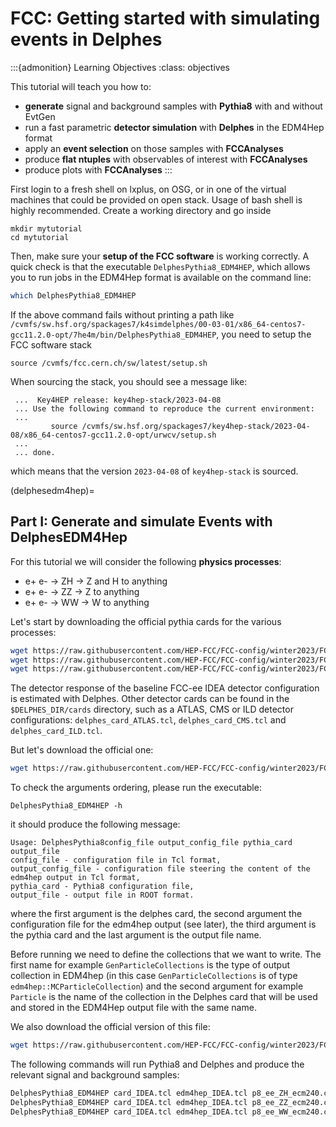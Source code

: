 
# FCC: Getting started with simulating events in Delphes

:::{admonition} Learning Objectives
:class: objectives

This tutorial will teach you how to:

-   **generate** signal and background samples with **Pythia8** with and without EvtGen
-   run a fast parametric **detector simulation** with **Delphes** in the EDM4Hep format
-   apply an **event selection** on those samples with **FCCAnalyses**
-   produce **flat ntuples** with observables of interest with **FCCAnalyses**
-   produce plots with **FCCAnalyses**
:::

First login to a fresh shell on lxplus, on OSG, or in one of the virtual machines that could be provided on open stack. Usage of bash shell is highly recommended. Create a working directory and go inside

```
mkdir mytutorial
cd mytutorial
```

Then, make sure your **setup of the FCC software** is working correctly. A quick check is that the executable `DelphesPythia8_EDM4HEP`, which allows you to run jobs in the EDM4Hep format is available on the command line:


```bash
which DelphesPythia8_EDM4HEP
```

If the above command fails without printing a path like `/cvmfs/sw.hsf.org/spackages7/k4simdelphes/00-03-01/x86_64-centos7-gcc11.2.0-opt/7he4m/bin/DelphesPythia8_EDM4HEP`, you need to setup the FCC software stack 

```
source /cvmfs/fcc.cern.ch/sw/latest/setup.sh
```

When sourcing the stack, you should see a message like:

```
 ...  Key4HEP release: key4hep-stack/2023-04-08
 ... Use the following command to reproduce the current environment: 
 ... 
         source /cvmfs/sw.hsf.org/spackages7/key4hep-stack/2023-04-08/x86_64-centos7-gcc11.2.0-opt/urwcv/setup.sh
 ... 
 ... done. 
```

which means that the version `2023-04-08` of `key4hep-stack` is sourced.


(delphesedm4hep)=
## Part I: Generate and simulate Events with DelphesEDM4Hep

For this tutorial we will consider the following **physics processes**:

-   e+ e- -> ZH -> Z and H to anything
-   e+ e- -> ZZ -> Z to anything
-   e+ e- -> WW -> W to anything


Let's start by downloading the official pythia cards for the various processes:

```bash
wget https://raw.githubusercontent.com/HEP-FCC/FCC-config/winter2023/FCCee/Generator/Pythia8/p8_ee_ZH_ecm240.cmd
wget https://raw.githubusercontent.com/HEP-FCC/FCC-config/winter2023/FCCee/Generator/Pythia8/p8_ee_ZZ_ecm240.cmd
wget https://raw.githubusercontent.com/HEP-FCC/FCC-config/winter2023/FCCee/Generator/Pythia8/p8_ee_WW_ecm240.cmd
```


The detector response of the baseline FCC-ee IDEA detector configuration is estimated with Delphes.
Other detector cards can be found in the `$DELPHES_DIR/cards` directory, such as a ATLAS, CMS or ILD detector configurations:
`delphes_card_ATLAS.tcl`, `delphes_card_CMS.tcl` and `delphes_card_ILD.tcl`. 

But let's download the official one:

```bash
wget https://raw.githubusercontent.com/HEP-FCC/FCC-config/winter2023/FCCee/Delphes/card_IDEA.tcl
```

To check the arguments ordering, please run the executable:

```
DelphesPythia8_EDM4HEP -h
```

it should produce the following message:

```
Usage: DelphesPythia8config_file output_config_file pythia_card output_file
config_file - configuration file in Tcl format,
output_config_file - configuration file steering the content of the edm4hep output in Tcl format,
pythia_card - Pythia8 configuration file,
output_file - output file in ROOT format.
```

where the first argument is the delphes card, the second argument the configuration file for the edm4hep output (see later), the third argument is the pythia card and the last argument is the output file name.

Before running we need to define the collections that we want to write. The first name for example `GenParticleCollections` is the type of output collection in EDM4hep (in this case `GenParticleCollections` is of type `edm4hep::MCParticleCollection`) and the second argument for example `Particle` is the name of the collection in the Delphes card that will be used and stored in the EDM4Hep output file with the same name.


We also download the official version of this file:

```bash
wget https://raw.githubusercontent.com/HEP-FCC/FCC-config/winter2023/FCCee/Delphes/edm4hep_IDEA.tcl
```

The following commands will run Pythia8 and Delphes and produce the relevant signal and background samples:


```bash
DelphesPythia8_EDM4HEP card_IDEA.tcl edm4hep_IDEA.tcl p8_ee_ZH_ecm240.cmd p8_ee_ZH_ecm240_edm4hep.root
DelphesPythia8_EDM4HEP card_IDEA.tcl edm4hep_IDEA.tcl p8_ee_ZZ_ecm240.cmd p8_ee_ZZ_ecm240_edm4hep.root
DelphesPythia8_EDM4HEP card_IDEA.tcl edm4hep_IDEA.tcl p8_ee_WW_ecm240.cmd p8_ee_WW_ecm240_edm4hep.root
```
